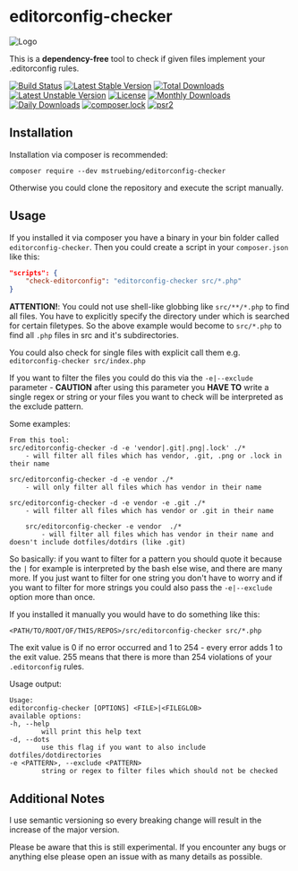 # editorconfig-checker

![Logo](https://raw.githubusercontent.com/mstruebing/editorconfig-checker/master/Docs/logo.png "Logo")

This is a __dependency-free__ tool to check if given files implement your .editorconfig rules.

[![Build Status](https://travis-ci.org/mstruebing/editorconfig-checker.svg?branch=master)](https://travis-ci.org/mstruebing/editorconfig-checker)
[![Latest Stable Version](https://poser.pugx.org/mstruebing/editorconfig-checker/v/stable)](https://packagist.org/packages/mstruebing/editorconfig-checker)
[![Total Downloads](https://poser.pugx.org/mstruebing/editorconfig-checker/downloads)](https://packagist.org/packages/mstruebing/editorconfig-checker)
[![Latest Unstable Version](https://poser.pugx.org/mstruebing/editorconfig-checker/v/unstable)](https://packagist.org/packages/mstruebing/editorconfig-checker)
[![License](https://poser.pugx.org/mstruebing/editorconfig-checker/license)](https://packagist.org/packages/mstruebing/editorconfig-checker)
[![Monthly Downloads](https://poser.pugx.org/mstruebing/editorconfig-checker/d/monthly)](https://packagist.org/packages/mstruebing/editorconfig-checker)
[![Daily Downloads](https://poser.pugx.org/mstruebing/editorconfig-checker/d/daily)](https://packagist.org/packages/mstruebing/editorconfig-checker)
[![composer.lock](https://poser.pugx.org/mstruebing/editorconfig-checker/composerlock)](https://packagist.org/packages/mstruebing/editorconfig-checker)
[![psr2](https://img.shields.io/badge/cs-PSR--2-yellow.svg)](https://github.com/php-fig/fig-standards/blob/master/accepted/PSR-2-coding-style-guide.md)

## Installation

Installation via composer is recommended:

```
composer require --dev mstruebing/editorconfig-checker
```

Otherwise you could clone the repository and execute the script manually.

## Usage

If you installed it via composer you have a binary in your bin folder called `editorconfig-checker`.
Then you could create a script in your `composer.json` like this:

```json
"scripts": {
    "check-editorconfig": "editorconfig-checker src/*.php"
}
```

__ATTENTION!__: You could not use shell-like globbing like `src/**/*.php` to find all files.
You have to explicitly specify the directory under which is searched for certain filetypes.
So the above example would become to `src/*.php` to find all `.php` files in src and it's subdirectories.

You could also check for single files with explicit call them e.g. `editorconfig-checker src/index.php`

If you want to filter the files you could do this via the `-e|--exclude` parameter - __CAUTION__ after using this parameter you __HAVE TO__ write a single
regex or string or your files you want to check will be interpreted as the exclude pattern.

Some examples:
```
From this tool:
src/editorconfig-checker -d -e 'vendor|.git|.png|.lock' ./*
    - will filter all files which has vendor, .git, .png or .lock in their name

src/editorconfig-checker -d -e vendor ./*
    - will only filter all files which has vendor in their name

src/editorconfig-checker -d -e vendor -e .git ./*
    - will filter all files which has vendor or .git in their name

    src/editorconfig-checker -e vendor  ./*
        - will filter all files which has vendor in their name and doesn't include dotfiles/dotdirs (like .git)
```

So basically: if you want to filter for a pattern you should quote it because the `|` for example is interpreted by the bash else wise, and there are many more.
If you just want to filter for one string you don't have to worry and if you want to filter for more strings you could also pass the `-e|--exclude` option more than once.

If you installed it manually you would have to do something like this:

```
<PATH/TO/ROOT/OF/THIS/REPOS>/src/editorconfig-checker src/*.php
```

The exit value is 0 if no error occurred and 1 to 254 - every error adds 1 to the exit value.
255 means that there is more than 254 violations of your `.editorconfig` rules.

Usage output:
```
Usage:
editorconfig-checker [OPTIONS] <FILE>|<FILEGLOB>
available options:
-h, --help
        will print this help text
-d, --dots
        use this flag if you want to also include dotfiles/dotdirectories
-e <PATTERN>, --exclude <PATTERN>
        string or regex to filter files which should not be checked
```

## Additional Notes

I use semantic versioning so every breaking change will result in the increase of the major version.

Please be aware that this is still experimental.
If you encounter any bugs or anything else please open an issue with as many details as possible.
